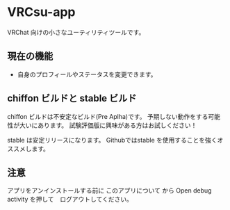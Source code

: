 # VRCsu-app

VRChat 向けの小さなユーティリティツールです。

## 現在の機能

- 自身のプロフィールやステータスを変更できます。

## chiffon ビルドと stable ビルド

chiffon ビルドは不安定なビルド(Pre Aplha)です。
予期しない動作をする可能性が大いにあります。
試験評価版に興味がある方はお試しください！

stable は安定リリースになります。
Githubではstable を使用することを強くオススメします。

## 注意
アプリをアンインストールする前に このアプリについて から Open debug activity を押して　ログアウトしてください。